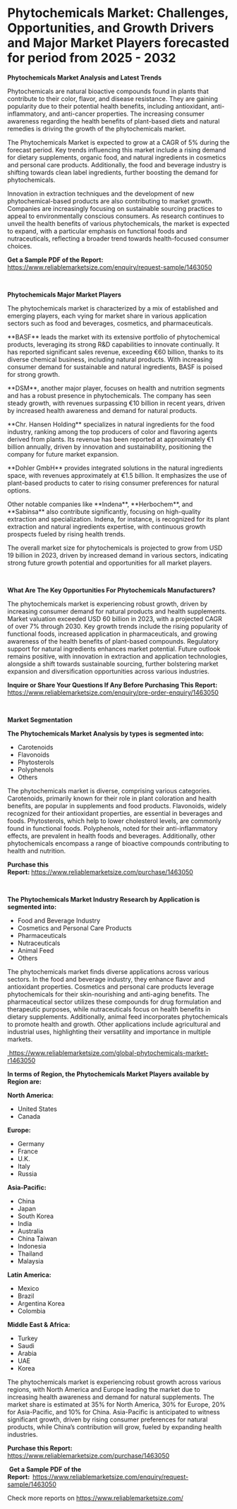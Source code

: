 <p><h1>Phytochemicals Market: Challenges, Opportunities, and Growth Drivers and Major Market Players forecasted for period from 2025 - 2032</h1></p><p><strong>Phytochemicals Market Analysis and Latest Trends</strong></p>
<p><p>Phytochemicals are natural bioactive compounds found in plants that contribute to their color, flavor, and disease resistance. They are gaining popularity due to their potential health benefits, including antioxidant, anti-inflammatory, and anti-cancer properties. The increasing consumer awareness regarding the health benefits of plant-based diets and natural remedies is driving the growth of the phytochemicals market.</p><p>The Phytochemicals Market is expected to grow at a CAGR of 5% during the forecast period. Key trends influencing this market include a rising demand for dietary supplements, organic food, and natural ingredients in cosmetics and personal care products. Additionally, the food and beverage industry is shifting towards clean label ingredients, further boosting the demand for phytochemicals.</p><p>Innovation in extraction techniques and the development of new phytochemical-based products are also contributing to market growth. Companies are increasingly focusing on sustainable sourcing practices to appeal to environmentally conscious consumers. As research continues to unveil the health benefits of various phytochemicals, the market is expected to expand, with a particular emphasis on functional foods and nutraceuticals, reflecting a broader trend towards health-focused consumer choices.</p></p>
<p><strong>Get a Sample PDF of the Report:&nbsp;</strong> <a href="https://www.reliablemarketsize.com/enquiry/request-sample/1463050?utm_campaign=2442&utm_medium=2&utm_source=Github&utm_content=ia&utm_term=01042025&utm_id=phytochemicals">https://www.reliablemarketsize.com/enquiry/request-sample/1463050</a></p>
<p>&nbsp;</p>
<p><strong>Phytochemicals Major Market Players</strong></p>
<p><p>The phytochemicals market is characterized by a mix of established and emerging players, each vying for market share in various application sectors such as food and beverages, cosmetics, and pharmaceuticals. </p><p>**BASF** leads the market with its extensive portfolio of phytochemical products, leveraging its strong R&D capabilities to innovate continually. It has reported significant sales revenue, exceeding €60 billion, thanks to its diverse chemical business, including natural products. With increasing consumer demand for sustainable and natural ingredients, BASF is poised for strong growth.</p><p>**DSM**, another major player, focuses on health and nutrition segments and has a robust presence in phytochemicals. The company has seen steady growth, with revenues surpassing €10 billion in recent years, driven by increased health awareness and demand for natural products.</p><p>**Chr. Hansen Holding** specializes in natural ingredients for the food industry, ranking among the top producers of color and flavoring agents derived from plants. Its revenue has been reported at approximately €1 billion annually, driven by innovation and sustainability, positioning the company for future market expansion.</p><p>**Dohler GmbH** provides integrated solutions in the natural ingredients space, with revenues approximately at €1.5 billion. It emphasizes the use of plant-based products to cater to rising consumer preferences for natural options.</p><p>Other notable companies like **Indena**, **Herbochem**, and **Sabinsa** also contribute significantly, focusing on high-quality extraction and specialization. Indena, for instance, is recognized for its plant extraction and natural ingredients expertise, with continuous growth prospects fueled by rising health trends.</p><p>The overall market size for phytochemicals is projected to grow from USD 19 billion in 2023, driven by increased demand in various sectors, indicating strong future growth potential and opportunities for all market players.</p></p>
<p>&nbsp;</p>
<p><strong>What Are The Key Opportunities For Phytochemicals Manufacturers?</strong></p>
<p><p>The phytochemicals market is experiencing robust growth, driven by increasing consumer demand for natural products and health supplements. Market valuation exceeded USD 60 billion in 2023, with a projected CAGR of over 7% through 2030. Key growth trends include the rising popularity of functional foods, increased application in pharmaceuticals, and growing awareness of the health benefits of plant-based compounds. Regulatory support for natural ingredients enhances market potential. Future outlook remains positive, with innovation in extraction and application technologies, alongside a shift towards sustainable sourcing, further bolstering market expansion and diversification opportunities across various industries.</p></p>
<p><strong>Inquire or Share Your Questions If Any Before Purchasing This Report:</strong> <a href="https://www.reliablemarketsize.com/enquiry/pre-order-enquiry/1463050?utm_campaign=2442&utm_medium=2&utm_source=Github&utm_content=ia&utm_term=01042025&utm_id=phytochemicals">https://www.reliablemarketsize.com/enquiry/pre-order-enquiry/1463050</a></p>
<p>&nbsp;</p>
<p><strong>Market Segmentation</strong></p>
<p><strong>The Phytochemicals Market Analysis by types is segmented into:</strong></p>
<p><ul><li>Carotenoids</li><li>Flavonoids</li><li>Phytosterols</li><li>Polyphenols</li><li>Others</li></ul></p>
<p><p>The phytochemicals market is diverse, comprising various categories. Carotenoids, primarily known for their role in plant coloration and health benefits, are popular in supplements and food products. Flavonoids, widely recognized for their antioxidant properties, are essential in beverages and foods. Phytosterols, which help to lower cholesterol levels, are commonly found in functional foods. Polyphenols, noted for their anti-inflammatory effects, are prevalent in health foods and beverages. Additionally, other phytochemicals encompass a range of bioactive compounds contributing to health and nutrition.</p></p>
<p><strong>Purchase this Report:&nbsp;</strong><a href="https://www.reliablemarketsize.com/purchase/1463050?utm_campaign=2442&utm_medium=2&utm_source=Github&utm_content=ia&utm_term=01042025&utm_id=phytochemicals">https://www.reliablemarketsize.com/purchase/1463050</a></p>
<p>&nbsp;</p>
<p><strong>The Phytochemicals Market Industry Research by Application is segmented into:</strong></p>
<p><ul><li>Food and Beverage Industry</li><li>Cosmetics and Personal Care Products</li><li>Pharmaceuticals</li><li>Nutraceuticals</li><li>Animal Feed</li><li>Others</li></ul></p>
<p><p>The phytochemicals market finds diverse applications across various sectors. In the food and beverage industry, they enhance flavor and antioxidant properties. Cosmetics and personal care products leverage phytochemicals for their skin-nourishing and anti-aging benefits. The pharmaceutical sector utilizes these compounds for drug formulation and therapeutic purposes, while nutraceuticals focus on health benefits in dietary supplements. Additionally, animal feed incorporates phytochemicals to promote health and growth. Other applications include agricultural and industrial uses, highlighting their versatility and importance in multiple markets.</p></p>
<p><a href="https://www.reliablemarketsize.com/global-phytochemicals-market-r1463050?utm_campaign=2442&utm_medium=2&utm_source=Github&utm_content=ia&utm_term=01042025&utm_id=phytochemicals">&nbsp;https://www.reliablemarketsize.com/global-phytochemicals-market-r1463050</a></p>
<p><strong>In terms of Region, the Phytochemicals Market Players available by Region are:</strong></p>
<p>
    <p> <strong> North America: </strong>
        <ul>
            <li>United States</li>
            <li>Canada</li>
        </ul>
        </p> 
    <p> <strong> Europe: </strong>
        <ul>
            <li>Germany</li>
            <li>France</li>
            <li>U.K.</li>
            <li>Italy</li>
            <li>Russia</li>
        </ul>
        </p> 
    <p> <strong> Asia-Pacific: </strong>
        <ul>
            <li>China</li>
            <li>Japan</li>
            <li>South Korea</li>
            <li>India</li>
            <li>Australia</li>
            <li>China Taiwan</li>
            <li>Indonesia</li>
            <li>Thailand</li>
            <li>Malaysia</li>
        </ul>
        </p> 
    <p> <strong> Latin America: </strong>
        <ul>
            <li>Mexico</li>
            <li>Brazil</li>
            <li>Argentina Korea</li>
            <li>Colombia</li>
        </ul>
        </p> 
    <p> <strong> Middle East & Africa: </strong>
        <ul>
            <li>Turkey</li>
            <li>Saudi</li>
            <li>Arabia</li>
            <li>UAE</li>
            <li>Korea</li>
        </ul>
    </p>
    </p>
<p><p>The phytochemicals market is experiencing robust growth across various regions, with North America and Europe leading the market due to increasing health awareness and demand for natural supplements. The market share is estimated at 35% for North America, 30% for Europe, 20% for Asia-Pacific, and 10% for China. Asia-Pacific is anticipated to witness significant growth, driven by rising consumer preferences for natural products, while China’s contribution will grow, fueled by expanding health industries.</p></p>
<p><strong>Purchase this Report: </strong><a href="https://www.reliablemarketsize.com/purchase/1463050?utm_campaign=2442&utm_medium=2&utm_source=Github&utm_content=ia&utm_term=01042025&utm_id=phytochemicals">https://www.reliablemarketsize.com/purchase/1463050</a></p>
<p>&nbsp;<strong>Get a Sample PDF of the Report:&nbsp;&nbsp;</strong><a href="https://www.reliablemarketsize.com/enquiry/request-sample/1463050?utm_campaign=2442&utm_medium=2&utm_source=Github&utm_content=ia&utm_term=01042025&utm_id=phytochemicals">https://www.reliablemarketsize.com/enquiry/request-sample/1463050</a></p>
<p><strong></strong></p>
<p>Check more reports on <a href="https://www.reliablemarketsize.com/?utm_campaign=2442&utm_medium=2&utm_source=Github&utm_content=ia&utm_term=01042025&utm_id=phytochemicals">https://www.reliablemarketsize.com/</a></p>